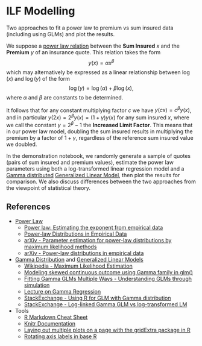 # ILF Modelling

Two approaches to fit a power law to premium vs sum insured data (including using GLMs) and plot the results.

We suppose a [power law relation][Wikipedia - Power Law] between the **Sum Insured** $x$ and the **Premium** $y$ of an insurance quote. This relation takes the form $$y(x) = \alpha x^{\beta}$$ which may alternatively be expressed as a linear relationship between $\log(x)$ and $\log(y)$ of the form $$\log(y) = \log(\alpha) + \beta \log(x),$$ where $\alpha$ and $\beta$ are constants to be determined.

It follows that for any constant multiplying factor $c$ we have $y(cx) = c^{\beta} y(x)$, and in particular $y(2x) = 2^{\beta} y(x) = (1 + \gamma) y(x)$ for any sum insured $x$, where we call the constant $\gamma = 2^{\beta} - 1$ the **Increased Limit Factor**. This means that in our power law model, doubling the sum insured results in multiplying the premium by a factor of $1 + \gamma$, regardless of the reference sum insured value we doubled.

In the demonstration notebook, we randomly generate a sample of quotes (pairs of sum insured and premium values), estimate the power law parameters using both a log-transformed linear regression model and a [Gamma distributed][Wikipedia - Gamma Distribution] [Generalized Linear Model][Wikipedia - Generalized Linear Model], then plot the results for comparison. We also discuss differences between the two approaches from the viewpoint of statistical theory.

## References

- [Power Law][Wikipedia - Power Law]
  - [Power law: Estimating the exponent from empirical data]
  - [Power-law Distributions in Empirical Data]
  - [arXiv - Parameter estimation for power-law distributions by maximum likelihood methods]
  - [arXiv - Power-law distributions in empirical data]
- [Gamma Distribution][Wikipedia - Gamma Distribution] and [Generalized Linear Models][Wikipedia - Generalized Linear Model]
  - [Wikipedia - Maximum Likelihood Estimation]
  - [Modeling skewed continuous outcome using Gamma family in glm()]
  - [Fitting Gamma GLMs Multiple Ways - Understanding GLMs through simulation]
  - [Lecture on Gamma Regression]
  - [StackExchange - Using R for GLM with Gamma distribution]
  - [StackExchange - Log-linked Gamma GLM vs log-transformed LM]
- Tools
  - [R Markdown Cheat Sheet]
  - [Knitr Documentation]
  - [Laying out multiple plots on a page with the gridExtra package in R]
  - [Rotating axis labels in base R]

[Wikipedia - Power Law]: https://en.wikipedia.org/wiki/Power_law
[Power law: Estimating the exponent from empirical data]: https://en.wikipedia.org/wiki/Power_law#Estimating_the_exponent_from_empirical_data
[Power-law Distributions in Empirical Data]: https://aaronclauset.github.io/powerlaws/
[arXiv - Parameter estimation for power-law distributions by maximum likelihood methods]: https://arxiv.org/abs/0704.1867
[arXiv - Power-law distributions in empirical data]: https://arxiv.org/abs/0706.1062
[Wikipedia - Generalized Linear Model]: https://en.wikipedia.org/wiki/Generalized_linear_model
[Wikipedia - Gamma Distribution]: http://en.wikipedia.org/wiki/Gamma_distribution
[Wikipedia - Maximum Likelihood Estimation]: https://en.wikipedia.org/wiki/Maximum_likelihood_estimation
[Modeling skewed continuous outcome using Gamma family in glm()]: https://rpubs.com/kaz_yos/glm-Gamma
[Fitting Gamma GLMs Multiple Ways - Understanding GLMs through simulation]: https://seananderson.ca/2014/04/08/gamma-glms/
[Lecture on Gamma Regression]: https://www.groups.ma.tum.de/fileadmin/w00ccg/statistics/czado/lec8.pdf
[StackExchange - Using R for GLM with Gamma distribution]: https://stats.stackexchange.com/questions/58497/using-r-for-glm-with-gamma-distribution
[StackExchange - Log-linked Gamma GLM vs log-transformed LM]: https://stats.stackexchange.com/questions/77579/log-linked-gamma-glm-vs-log-linked-gaussian-glm-vs-log-transformed-lm
[R Markdown Cheat Sheet]: https://www.rstudio.com/wp-content/uploads/2015/02/rmarkdown-cheatsheet.pdf
[Knitr Documentation]: https://yihui.org/knitr/
[Laying out multiple plots on a page with the gridExtra package in R]: https://cran.r-project.org/web/packages/egg/vignettes/Ecosystem.html
[Rotating axis labels in base R]: https://www.tenderisthebyte.com/blog/2019/04/25/rotating-axis-labels-in-r/
